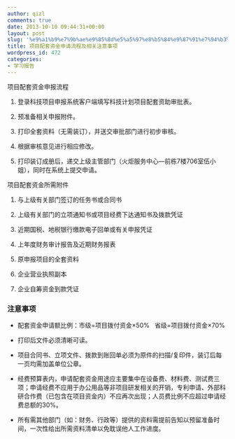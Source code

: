 ```yaml
---
author: qizl
comments: true
date: 2013-10-10 09:44:31+00:00
layout: post
slug: '%e9%a1%b9%e7%9b%ae%e9%85%8d%e5%a5%97%e8%b5%84%e9%87%91%e7%94%b3%e8%af%b7%e6%b5%81%e7%a8%8b%e5%8f%8a%e7%9b%b8%e5%85%b3%e6%b3%a8%e6%84%8f%e4%ba%8b%e9%a1%b9'
title: 项目配套资金申请流程及相关注意事项
wordpress_id: 472
categories:
- 学习报告
---
```


项目配套资金申报流程



	
  1. 登录科技项目申报系统客户端填写科技计划项目配套资助审批表。

	
  2. 预准备相关申报附件。

	
  3. 打印全套资料（无需装订），并送交审批部门进行初步审核。

	
  4. 根据审核意见进行相应修改。

	
  5. 打印装订成册后，递交上级主管部门（火炬服务中心—前栋7楼706室伍小姐），同时在系统上提交申请。


项目配套资金所需附件



	
  1. 与上级有关部门签订的任务书或合同书

	
  2. 上级有关部门的立项通知书或项目经费下达通知书及拨款凭证

	
  3. 近期国税、地税银行缴款电子回单或有关申报凭证

	
  4. 上年度财务审计报告及近期财务报表

	
  5. 原申报项目的全套资料

	
  6. 企业营业执照副本

	
  7. 企业自筹资金到款凭证




### 注意事项





	
  * 配套资金申请额比例：市级=项目拨付资金×50%   省级=项目拨付资金×70%

	
  * 打印后文件必须清晰可读。

	
  * 项目合同书、立项文件、拨款到账回单必须为原件的扫描/复印件，装订后每一页均需加盖单位公章。

	
  * 经费预算表内，申请配套资金用途应主要集中在设备费、材料费、测试费三项；申请经费不应用于办公用品等非项目研发相关的开销，专利申请、外部科研合作费（已包含在项目资金内）不应再次出现；人员费比例不应超过申请经费总额的30%。

	
  * 所有需其他部门（如：财务、行政等）提供的资料需提前告知以预留准备时间，一次性给出所需资料清单以免耽误他人工作进度。


